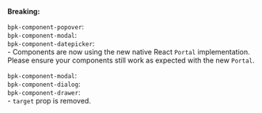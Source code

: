 **Breaking:**

`bpk-component-popover`: </br>
`bpk-component-modal`: </br>
`bpk-component-datepicker`: </br>
    - Components are now using the new native React `Portal` implementation. Please ensure your components still work as expected with the new `Portal`.

`bpk-component-modal`: </br>
`bpk-component-dialog`: </br>
`bpk-component-drawer`: </br>
    - `target` prop is removed.